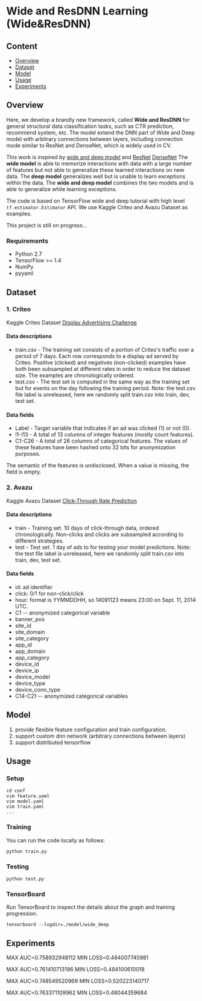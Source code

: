 # Wide and ResDNN Learning (Wide&ResDNN)

## Content
* [Overview](#overview)
* [Dataset](#dataset)
* [Model](#model)
* [Usage](#usage)
* [Experiments](#experiments)


## Overview
Here, we develop a brandly new framework, called **Wide and ResDNN** for general structural data classification tasks, such as CTR prediction, recommend system, etc.
The model extend the DNN part of Wide and Deep model with arbitrary connections between layers, including connection mode similar to ResNet and DenseNet, which is widely used in CV.

This work is inspired by [wide and deep model](https://research.googleblog.com/2016/06/wide-deep-learning-better-together-with.html) 
and [ResNet](https://arxiv.org/pdf/1512.03385v1.pdf) [DenseNet](https://arxiv.org/pdf/1608.06993.pdf)
The **wide model** is able to memorize interactions with data with a large number of features but not able to generalize these learned interactions on new data. The **deep model** generalizes well but is unable to learn exceptions within the data. The **wide and deep model** combines the two models and is able to generalize while learning exceptions.

The code is based on TensorFlow wide and deep tutorial with high level `tf.estimator.Estimator` API. 
We use Kaggle Criteo and Avazu Dataset as examples.

This project is still on progress...
### Requirements
- Python 2.7
- TensorFlow >= 1.4
- NumPy
- pyyaml

## Dataset

### 1. Criteo
Kaggle Criteo Dataset [Display Advertising Challenge](https://www.kaggle.com/c/criteo-display-ad-challenge)

#### Data descriptions
- train.csv - The training set consists of a portion of Criteo's traffic over a period of 7 days. Each row corresponds to a display ad served by Criteo. Positive (clicked) and negatives (non-clicked) examples have both been subsampled at different rates in order to reduce the dataset size. The examples are chronologically ordered.
- test.csv - The test set is computed in the same way as the training set but for events on the day following the training period.
Note: the test.csv file label is unreleased, here we randomly split train.csv into train, dev, test set.

#### Data fields
- Label - Target variable that indicates if an ad was clicked (1) or not (0).
- I1-I13 - A total of 13 columns of integer features (mostly count features).
- C1-C26 - A total of 26 columns of categorical features. The values of these features have been hashed onto 32 bits for anonymization purposes. 

The semantic of the features is undisclosed.
When a value is missing, the field is empty.

### 2. Avazu
Kaggle Avazu Dataset [Click-Through Rate Prediction](https://www.kaggle.com/c/avazu-ctr-prediction)

#### Data descriptions
- train - Training set. 10 days of click-through data, ordered chronologically. Non-clicks and clicks are subsampled according to different strategies.
- test - Test set. 1 day of ads to for testing your model predictions. 
Note: the test file label is unreleased, here we randomly split train.csv into train, dev, test set.

#### Data fields
- id: ad identifier
- click: 0/1 for non-click/click
- hour: format is YYMMDDHH, so 14091123 means 23:00 on Sept. 11, 2014 UTC.
- C1 -- anonymized categorical variable
- banner_pos
- site_id
- site_domain
- site_category
- app_id
- app_domain
- app_category
- device_id
- device_ip
- device_model
- device_type
- device_conn_type
- C14-C21 -- anonymized categorical variables

## Model
1. provide flexible feature configuration and train configuration.
2. support custom dnn network (arbitrary connections between layers)
3. support distributed tensorflow  

## Usage
### Setup
```
cd conf
vim feature.yaml
vim model.yaml
vim train.yaml
...
```

### Training
You can run the code locally as follows:

```
python train.py
```
### Testing
```
python test.py
```

### TensorBoard

Run TensorBoard to inspect the details about the graph and training progression.

```
tensorboard --logdir=./model/wide_deep
```

## Experiments
MAX AUC=0.758932948112
MIN LOSS=0.484007745981

MAX AUC=0.761410713196
MIN LOSS=0.484100610018

MAX AUC=0.748549520969
MIN LOSS=0.520223140717

MAX AUC=0.763371109962
MIN LOSS=0.48044359684
